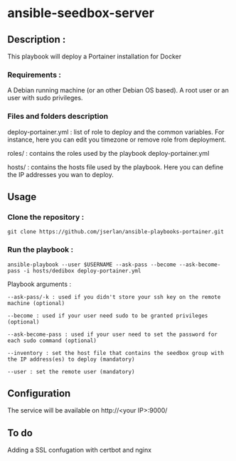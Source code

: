 # ansible-seedbox-server

## Description :

This playbook will deploy a Portainer installation for Docker

### Requirements :

A Debian running machine (or an other Debian OS based).
A root user or an user with sudo privileges.

### Files and folders description

deploy-portainer.yml : list of role to deploy and the common variables. For instance, here you can edit you timezone or remove role from deployment.

roles/ : contains the roles used by the playbook deploy-portainer.yml

hosts/ : contains the hosts file used by the playbook. Here you can define the IP addresses you wan to deploy.

## Usage

### Clone the repository :

    git clone https://github.com/jserlan/ansible-playbooks-portainer.git

### Run the playbook :

    ansible-playbook --user $USERNAME --ask-pass --become --ask-become-pass -i hosts/dedibox deploy-portainer.yml

Playbook arguments :

    --ask-pass/-k : used if you didn't store your ssh key on the remote machine (optional)

    --become : used if your user need sudo to be granted privileges (optional)

    --ask-become-pass : used if your user need to set the password for each sudo command (optional)

    --inventory : set the host file that contains the seedbox group with the IP address(es) to deploy (mandatory)

    --user : set the remote user (mandatory)

## Configuration

The service will be available on http://\<your IP\>:9000/

## To do

Adding a SSL confugation with certbot and nginx
